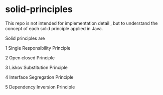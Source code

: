 # solid-principles

This repo is not intended for implementation detail , but to understand the concept of each solid principle applied in Java.

Solid principles are 

1 Single Responsibility Principle 

2 Open closed Principle 

3 Liskov Substitution Principle

4 Interface Segregation Principle 

5 Dependency Inversion Principle 
